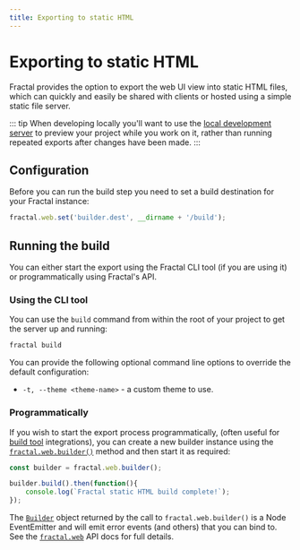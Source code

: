 ```yaml
---
title: Exporting to static HTML
---
```


# Exporting to static HTML

Fractal provides the option to export the web UI view into static HTML files, which can quickly and easily be shared with clients or hosted using a simple static file server.

::: tip
When developing locally you'll want to use the [local development server](./development-server.html) to preview your project while you work on it, rather than running repeated exports after changes have been made.
:::

## Configuration

Before you can run the build step you need to set a build destination for your Fractal instance:

```js
fractal.web.set('builder.dest', __dirname + '/build');
```

## Running the build

You can either start the export using the Fractal CLI tool (if you are using it) or programmatically using Fractal's API.

### Using the CLI tool

You can use the `build` command from within the root of your project to get the server up and running:

```bash
fractal build
```

You can provide the following optional command line options to override the default configuration:

* `-t, --theme <theme-name>` - a custom theme to use.

### Programmatically

If you wish to start the export process programmatically, (often useful for [build tool](../integration/build-tools.html) integrations), you can create a new builder instance using the [`fractal.web.builder()`](../../api/endpoints/fractal-web.html#builder) method and then start it as required:

```js
const builder = fractal.web.builder();

builder.build().then(function(){
    console.log(`Fractal static HTML build complete!`);
});
```

The [`Builder`](../../api/entities/builder.html) object returned by the call to `fractal.web.builder()` is a Node EventEmitter and will emit error events (and others) that you can bind to. See the [`fractal.web`](../../api/endpoints/fractal-web.html) API docs for full details.
